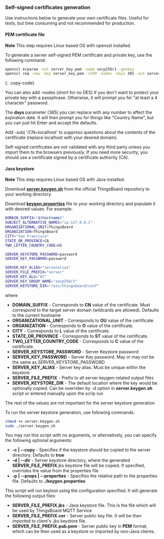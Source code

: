 ### Self-signed certificates generation

Use instructions below to generate your own certificate files. Useful for tests, but time consuming and not recommended for production.

#### PEM certificate file

**Note** This step requires Linux based OS with openssl installed.

To generate a server self-signed PEM certificate and private key, use the following command:

```bash
openssl ecparam -out server_key.pem -name secp256r1 -genkey
openssl req -new -key server_key.pem -x509 -nodes -days 365 -out server.pem 
```
{: .copy-code}

You can also add -nodes (short for no DES) if you don't want to protect your private key with a passphrase. Otherwise, it will prompt you for "at least a 4 character" password.

The **days** parameter (365) you can replace with any number to affect the expiration date. It will then prompt you for things like "Country Name", but you can just hit Enter and accept the defaults.

Add -subj '/CN=localhost' to suppress questions about the contents of the certificate (replace localhost with your desired domain).

Self-signed certificates are not validated with any third party unless you import them to the browsers previously. If you need more security, you should use a certificate signed by a certificate authority (CA).

#### Java keystore

**Note** This step requires Linux based OS with Java installed.

Download [**server.keygen.sh**](https://raw.githubusercontent.com/thingsboard/thingsboard/master/tools/src/main/shell/server.keygen.sh) from the official ThingsBoard repository to your working directory.

Download [**keygen.properties**](https://raw.githubusercontent.com/thingsboard/thingsboard/master/tools/src/main/shell/keygen.properties) file to your working directory and populate it with desired values.
For example:

```bash
DOMAIN_SUFFIX="$(hostname)"
SUBJECT_ALTERNATIVE_NAMES="ip:127.0.0.1"
ORGANIZATIONAL_UNIT=ThingsBoard
ORGANIZATION=ThingsBoard
CITY="San Francisco"
STATE_OR_PROVINCE=CA
TWO_LETTER_COUNTRY_CODE=US

SERVER_KEYSTORE_PASSWORD=password
SERVER_KEY_PASSWORD=password

SERVER_KEY_ALIAS="serveralias"
SERVER_FILE_PREFIX="server"
SERVER_KEY_ALG="EC"
SERVER_KEY_GROUP_NAME="secp256r1"
SERVER_KEYSTORE_DIR="/etc/thingsboard/conf"

```

where

- **DOMAIN_SUFFIX** - Corresponds to **CN** value of the certificate. Must correspond to the target server domain (wildcards are allowed). Defaults to the current hostname
- **ORGANIZATIONAL_UNIT** - Corresponds to **OU** value of the certificate.
- **ORGANIZATION** - Corresponds to **O** value of the certificate.
- **CITY** - Corresponds to **L** value of the certificate.
- **STATE_OR_PROVINCE** - Corresponds to **ST** value of the certificate.
- **TWO_LETTER_COUNTRY_CODE** - Corresponds to **C** value of the certificate.
- **SERVER_KEYSTORE_PASSWORD** - Server Keystore password
- **SERVER_KEY_PASSWORD** - Server Key password. May or may not be the same as SERVER_KEYSTORE_PASSWORD
- **SERVER_KEY_ALIAS** - Server key alias. Must be unique within the keystore
- **SERVER_FILE_PREFIX** - Prefix to all server keygen-related output files
- **SERVER_KEYSTORE_DIR** - The default location where the key would be optionally copied. Can be overriden by -d option in **server.keygen.sh** script or entered manually upon the scrip run

The rest of the values are not important for the server keystore generation

To run the server keystore generation, use following commands.

```bash
chmod +x server.keygen.sh
sudo ./server.keygen.sh
```

You may run this script with no arguments, or alternatively, you can specify the following optional arguments:

- **-c \| --copy** - Specifies if the keystore should be copied to the server directory. Defaults to **true**
- **-d \| --dir** - Server keystore directory, where the generated **SERVER_FILE_PREFIX**.jks keystore file will be copied. If specified, overrides the value from the properties file
- **-p \| --props \| --properties** - Specifies the relative path to the properties file. Defaults to **./keygen.properties**

This script will run keytool using the configuration specified. It will generate the following output files:

- **SERVER_FILE_PREFIX.jks** - Java keystore file. This is the file which will be used by ThingsBoard MQTT Service
- **SERVER_FILE_PREFIX.cer** - Server public key file. It will be then imported to client's .jks keystore file.
- **SERVER_FILE_PREFIX.pub.pem** - Server public key in **PEM** format, which can be then used as a keystore or imported by non-Java clients.   

